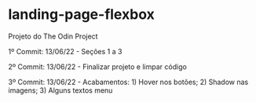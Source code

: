 # landing-page-flexbox
Projeto do The Odin Project

1º Commit: 13/06/22 - Seções 1 a 3 

2º Commit: 13/06/22 - Finalizar projeto e limpar código

3º Commit: 13/06/22 - Acabamentos: 1) Hover nos botões; 2) Shadow nas imagens; 3) Alguns textos menu
